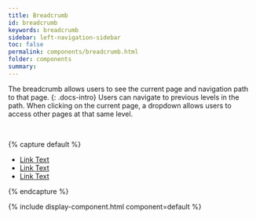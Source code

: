 ```yaml
---
title: Breadcrumb
id: breadcrumb
keywords: breadcrumb
sidebar: left-navigation-sidebar
toc: false
permalink: components/breadcrumb.html
folder: components
summary:
---
```


The breadcrumb allows users to see the current page and navigation path to that page.
{: .docs-intro}
Users can navigate to previous levels in the path. When clicking on the current page, a dropdown allows users to access other pages at that same level.

<br>

{% capture default %}
<ul class="fd-breadcrumb">
    <li class="fd-breadcrumb__item">
        <a class="fd-breadcrumb__link" href="#">Link Text</a>
    </li>
    <li class="fd-breadcrumb__item">
        <a class="fd-breadcrumb__link" href="#">Link Text</a>
    </li>
    <li class="fd-breadcrumb__item">
        <a class="fd-breadcrumb__link" href="#">Link Text</a>
    </li>
</ul>
{% endcapture %}

{% include display-component.html component=default %}
